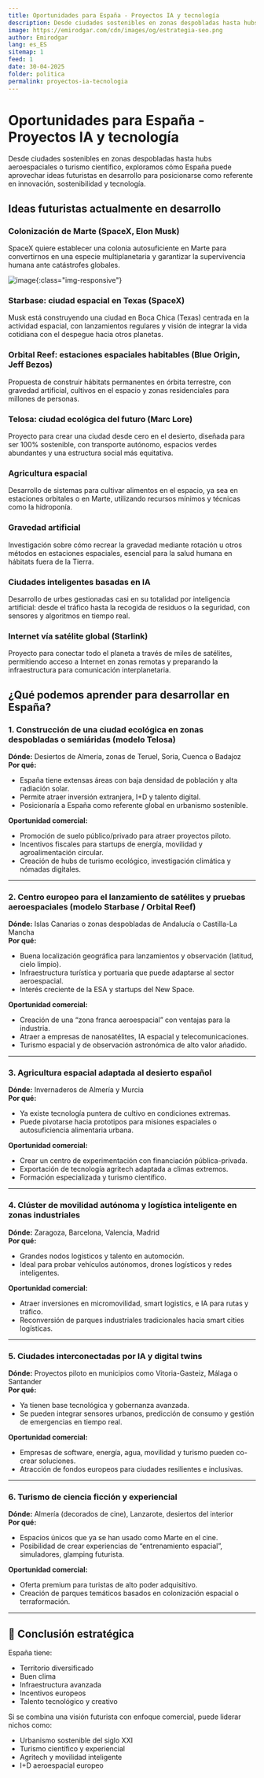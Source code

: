 ```yaml
---
title: Oportunidades para España - Proyectos IA y tecnología
description: Desde ciudades sostenibles en zonas despobladas hasta hubs aeroespaciales o turismo científico.
image: https://emirodgar.com/cdn/images/og/estrategia-seo.png
author: Emirodgar
lang: es_ES
sitemap: 1
feed: 1
date: 30-04-2025
folder: politica
permalink: proyectos-ia-tecnologia
---
```


# Oportunidades para España - Proyectos IA y tecnología

Desde ciudades sostenibles en zonas despobladas hasta hubs aeroespaciales o turismo científico, exploramos cómo España puede aprovechar ideas futuristas en desarrollo para posicionarse como referente en innovación, sostenibilidad y tecnología.


## Ideas futuristas actualmente en desarrollo

### Colonización de Marte (SpaceX, Elon Musk)
SpaceX quiere establecer una colonia autosuficiente en Marte para convertirnos en una especie multiplanetaria y garantizar la supervivencia humana ante catástrofes globales.

![image](https://github.com/user-attachments/assets/ccc6e0f9-f0a7-4f86-ab57-1d62bcd1c88e){:class="img-responsive"}


### Starbase: ciudad espacial en Texas (SpaceX)
Musk está construyendo una ciudad en Boca Chica (Texas) centrada en la actividad espacial, con lanzamientos regulares y visión de integrar la vida cotidiana con el despegue hacia otros planetas.

### Orbital Reef: estaciones espaciales habitables (Blue Origin, Jeff Bezos)
Propuesta de construir hábitats permanentes en órbita terrestre, con gravedad artificial, cultivos en el espacio y zonas residenciales para millones de personas.

### Telosa: ciudad ecológica del futuro (Marc Lore)
Proyecto para crear una ciudad desde cero en el desierto, diseñada para ser 100% sostenible, con transporte autónomo, espacios verdes abundantes y una estructura social más equitativa.

### Agricultura espacial
Desarrollo de sistemas para cultivar alimentos en el espacio, ya sea en estaciones orbitales o en Marte, utilizando recursos mínimos y técnicas como la hidroponía.

### Gravedad artificial
Investigación sobre cómo recrear la gravedad mediante rotación u otros métodos en estaciones espaciales, esencial para la salud humana en hábitats fuera de la Tierra.

### Ciudades inteligentes basadas en IA
Desarrollo de urbes gestionadas casi en su totalidad por inteligencia artificial: desde el tráfico hasta la recogida de residuos o la seguridad, con sensores y algoritmos en tiempo real.

### Internet vía satélite global (Starlink)
Proyecto para conectar todo el planeta a través de miles de satélites, permitiendo acceso a Internet en zonas remotas y preparando la infraestructura para comunicación interplanetaria.


## ¿Qué podemos aprender para desarrollar en España?

### 1. Construcción de una ciudad ecológica en zonas despobladas o semiáridas (modelo Telosa)

**Dónde:** Desiertos de Almería, zonas de Teruel, Soria, Cuenca o Badajoz  
**Por qué:**

- España tiene extensas áreas con baja densidad de población y alta radiación solar.
- Permite atraer inversión extranjera, I+D y talento digital.
- Posicionaría a España como referente global en urbanismo sostenible.

**Oportunidad comercial:**

- Promoción de suelo público/privado para atraer proyectos piloto.
- Incentivos fiscales para startups de energía, movilidad y agroalimentación circular.
- Creación de hubs de turismo ecológico, investigación climática y nómadas digitales.

---

### 2. Centro europeo para el lanzamiento de satélites y pruebas aeroespaciales (modelo Starbase / Orbital Reef)

**Dónde:** Islas Canarias o zonas despobladas de Andalucía o Castilla-La Mancha  
**Por qué:**

- Buena localización geográfica para lanzamientos y observación (latitud, cielo limpio).
- Infraestructura turística y portuaria que puede adaptarse al sector aeroespacial.
- Interés creciente de la ESA y startups del New Space.

**Oportunidad comercial:**

- Creación de una “zona franca aeroespacial” con ventajas para la industria.
- Atraer a empresas de nanosatélites, IA espacial y telecomunicaciones.
- Turismo espacial y de observación astronómica de alto valor añadido.

---

### 3. Agricultura espacial adaptada al desierto español

**Dónde:** Invernaderos de Almería y Murcia  
**Por qué:**

- Ya existe tecnología puntera de cultivo en condiciones extremas.
- Puede pivotarse hacia prototipos para misiones espaciales o autosuficiencia alimentaria urbana.

**Oportunidad comercial:**

- Crear un centro de experimentación con financiación pública-privada.
- Exportación de tecnología agritech adaptada a climas extremos.
- Formación especializada y turismo científico.

---

### 4. Clúster de movilidad autónoma y logística inteligente en zonas industriales

**Dónde:** Zaragoza, Barcelona, Valencia, Madrid  
**Por qué:**

- Grandes nodos logísticos y talento en automoción.
- Ideal para probar vehículos autónomos, drones logísticos y redes inteligentes.

**Oportunidad comercial:**

- Atraer inversiones en micromovilidad, smart logistics, e IA para rutas y tráfico.
- Reconversión de parques industriales tradicionales hacia smart cities logísticas.

---

### 5. Ciudades interconectadas por IA y digital twins

**Dónde:** Proyectos piloto en municipios como Vitoria-Gasteiz, Málaga o Santander  
**Por qué:**

- Ya tienen base tecnológica y gobernanza avanzada.
- Se pueden integrar sensores urbanos, predicción de consumo y gestión de emergencias en tiempo real.

**Oportunidad comercial:**

- Empresas de software, energía, agua, movilidad y turismo pueden co-crear soluciones.
- Atracción de fondos europeos para ciudades resilientes e inclusivas.

---

### 6. Turismo de ciencia ficción y experiencial

**Dónde:** Almería (decorados de cine), Lanzarote, desiertos del interior  
**Por qué:**

- Espacios únicos que ya se han usado como Marte en el cine.
- Posibilidad de crear experiencias de “entrenamiento espacial”, simuladores, glamping futurista.

**Oportunidad comercial:**

- Oferta premium para turistas de alto poder adquisitivo.
- Creación de parques temáticos basados en colonización espacial o terraformación.

---

## 🎯 Conclusión estratégica

España tiene:

- Territorio diversificado  
- Buen clima  
- Infraestructura avanzada  
- Incentivos europeos  
- Talento tecnológico y creativo  

Si se combina una visión futurista con enfoque comercial, puede liderar nichos como:

- Urbanismo sostenible del siglo XXI  
- Turismo científico y experiencial  
- Agritech y movilidad inteligente  
- I+D aeroespacial europeo
